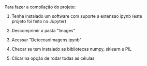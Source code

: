 Para fazer a compilação do projeto:

1. Tenha instalado um software com suporte a extensao ipynb (este projeto foi feito no Jupyter)

2. Descomprimir a pasta "Images"

3. Acessar "DeteccaoImagens.ipynb" 

4. Checar se tem instalado as bibliotecas numpy, sklearn e PIL

5. Clicar na opção de rodar todas as células

